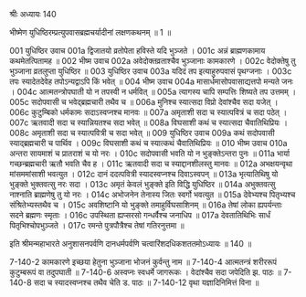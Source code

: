 श्रीः
अध्यायः 140

भीष्मेण युधिष्ठिरम्प्रत्युपवासब्रह्मचर्यादीनां लक्षणकथनम् ॥ 1 ॥
	
001	युधिष्ठिर उवाच 
001a	द्विजातयो व्रतोपेता हविस्ते यदि भुञ्जते ।
001c	अन्नं ब्राह्मणकामाय कथमेतत्पितामह ॥
002	भीष्म उवाच 
002a	अवेदोक्तव्रताश्चैव भुञ्जानाः कामकारणे ।
002c	वेदोक्तेषु तु भुञ्जाना व्रतलुप्ता युधिष्ठिर ॥
003	युधिष्ठिर उवाच 
003a	यदिदं तप इत्याहुरुपवासं पृथग्जनाः ।
003c	तपः स्यादेतदेवेह तपोऽन्यद्वाऽपि किं भवेत् ॥
004	भीष्म उवाच 
004a	मासार्धमासोपवासाद्यत्तपो मन्यते जनः ।
004c	आत्मतन्त्रोपघाती यो न तपस्वी न धर्मवित् ॥
005a	त्यागस्य चापि सम्पत्तिः शिष्यते तप उत्तमम् ।
005c	सदोपवासी च भवेद्ब्रह्मचारी तथैव च ॥
006a	मुनिश्च स्यात्सदा विप्रो देवांश्चैव सदा यजेत् ।
006c	कुटुम्बिको धर्मकामः सदाऽस्वप्नश्च मानवः ॥
007a	अमृताशी सदा च स्यात्पवित्रं च सदा पठेत् ।
007c	ऋतवादी सदा च स्यान्नियतश्च सदा भवेत् ॥
008a	विघसाशी कथं च स्यात्सदा चैवातिथिप्रियः ।
008c	अमृताशी सदा च स्यात्पवित्री च सदा भवेत् ॥
009	युधिष्ठिर उवाच 
009a	कथं सदोपवासी स्याद्ब्रह्मचारी च पार्थिव ।
009c	विघसाशी कथं च स्यात्कथं चैवातिथिप्रियः ॥
010	भीष्म उवाच 
010a	अन्तरा सायमाशं च प्रातराशं च यो नरः ।
010c	सदोपवासी भवति यो न भुङ्क्तेऽन्तरा पुनः ॥
011a	भार्या गच्छन्ब्रह्मचारी ऋतौ भवति चैव ह ।
011c	ऋतवादी सदा च स्याद्दानशीलस्तु मानवः ॥
012a	अभक्षयन्वृथा मांसममांसाशी भवत्युत ।
012c	दानं ददत्पवित्री स्यादस्वप्नश्च दिवाऽस्वपन् ॥
013a	भृत्यातिथिषु यो भुङ्क्ते भुक्तवत्सु नरः सदा ।
013c	अमृतं केवलं भुङ्क्ते इति विद्धि युधिष्ठिर ॥
014a	अभुक्तवत्सु नाश्नाति ब्राह्मणेषु तु यो नरः ।
014c	अभोजनेन तेनास्य जितः स्वर्गो भवत्युत ॥
015a	देवेभ्यश्च पितृभ्यश्च संश्रितेभ्यस्तथैव च ।
015c	अवशिष्टानि यो भुङ्क्ते तमाहुर्विघसाशिनम् ॥
016a	तेषां लोका ह्यपर्यन्ताः सदने ब्रह्मणः स्मृताः ।
016c	उपस्थिता ह्यप्सरसो गन्धर्वैश्च जनाधिप ॥
017a	देवतातिथिभिः सार्धं पितृभिश्चोपभुञ्जते ।
017c	रमन्ते पुत्रपौत्रैश्च तेषां गतिरनुत्तमा ॥ 

इति श्रीमन्महाभारते अनुशासनपर्वणि दानधर्मपर्वणि चत्वारिंशदधिकशततमोऽध्यायः ॥ 140 ॥

7-140-2 कामकारणे इच्छया हेतुना भुञ्जाना भोजनं कुर्वन्तु नाम ॥ 7-140-4 आत्मतन्त्रं शरीररूपं कुटुम्बरूपं वा तदुपघाती ॥ 7-140-6 अस्वप्नः स्वधर्मे जागरूकः । वेदांश्चैव सदा जपेदिति झ. पाठः ॥ 7-140-8 सदा च स्यादस्वप्नश्च तथैव चेति ड. पाठः ॥ 7-140-12 वृथा यज्ञादिनिमित्तं विना ॥
